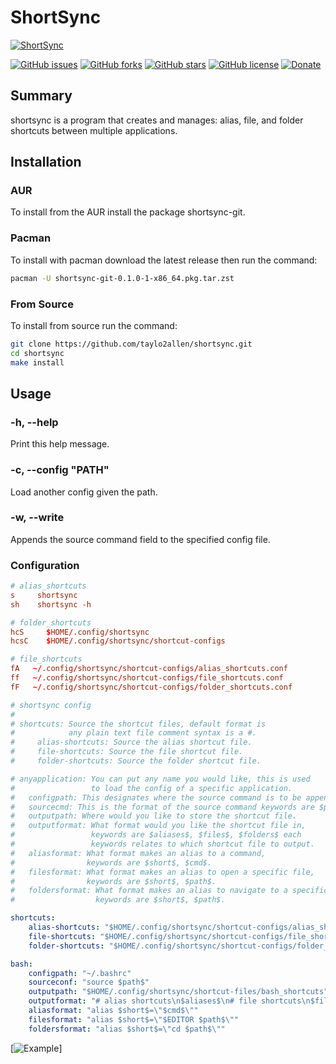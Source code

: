 # ShortSync
[![ShortSync](https://img.shields.io/badge/ShortSync-a_program_than_creates_and_manages:_alias,_file,_and_folder_shortcuts_between_multiple_applications.-9cf)](https://github.com/taylo2allen/shortsync/)

[![GitHub issues](https://img.shields.io/github/issues/taylo2allen/shortsync)](https://github.com/taylo2allen/shortsync/issues)
[![GitHub forks](https://img.shields.io/github/forks/taylo2allen/shortsync)](https://github.com/taylo2allen/shortsync/network)
[![GitHub stars](https://img.shields.io/github/stars/taylo2allen/shortsync)](https://github.com/taylo2allen/shortsync/stargazers)
[![GitHub license](https://img.shields.io/github/license/taylo2allen/shortsync)](https://github.com/taylo2allen/shortsync/blob/main/LICENSE)
[![Donate](https://img.shields.io/badge/Donate-$$$-9cf)](https://linktr.ee/taylo2allen)

## Summary
shortsync is a program that creates and manages: alias, file, and folder shortcuts between multiple applications.

## Installation
### AUR
To install from the AUR install the package shortsync-git.

### Pacman
To install with pacman download the latest release then run the command:
```bash
pacman -U shortsync-git-0.1.0-1-x86_64.pkg.tar.zst
```
### From Source
To install from source run the command:
```bash
git clone https://github.com/taylo2allen/shortsync.git
cd shortsync
make install
```
## Usage
### -h, --help
Print this help message.
### -c, --config "PATH"
Load another config given the path.
### -w, --write
Appends the source command field to the specified config file.

### Configuration
``` conf
# alias_shortcuts
s     shortsync
sh    shortsync -h
```

```conf
# folder_shortcuts
hcS     $HOME/.config/shortsync
hcsC    $HOME/.config/shortsync/shortcut-configs
```

```conf
# file_shortcuts
fA   ~/.config/shortsync/shortcut-configs/alias_shortcuts.conf
ff   ~/.config/shortsync/shortcut-configs/file_shortcuts.conf
fF   ~/.config/shortsync/shortcut-configs/folder_shortcuts.conf
```

```yaml
# shortsync config
#
# shortcuts: Source the shortcut files, default format is
#            any plain text file comment syntax is a #.
#     alias-shortcuts: Source the alias shortcut file.
#     file-shortcuts: Source the file shortcut file.
#     folder-shortcuts: Source the folder shortcut file.

# anyapplication: You can put any name you would like, this is used
#                 to load the config of a specific application.
#   configpath: This designates where the source command is to be appended.
#   sourcecmd: This is the format of the source command keywords are $path$.
#   outputpath: Where would you like to store the shortcut file.
#   outputformat: What format would you like the shortcut file in,
#                 keywords are $aliases$, $files$, $folders$ each
#                 keywords relates to which shortcut file to output.
#   aliasformat: What format makes an alias to a command,
#                keywords are $short$, $cmd$.
#   filesformat: What format makes an alias to open a specific file,
#                keywords are $short$, $path$.
#   foldersformat: What format makes an alias to navigate to a specific folder,
#                  keywords are $short$, $path$.

shortcuts:
    alias-shortcuts: "$HOME/.config/shortsync/shortcut-configs/alias_shortcuts.conf"
    file-shortcuts: "$HOME/.config/shortsync/shortcut-configs/file_shortcuts.conf"
    folder-shortcuts: "$HOME/.config/shortsync/shortcut-configs/folder_shortcuts.conf"

bash:
    configpath: "~/.bashrc"
    sourceconf: "source $path$"
    outputpath: "$HOME/.config/shortsync/shortcut-files/bash_shortcuts"
    outputformat: "# alias shortcuts\n$aliases$\n# file shortcuts\n$files$\n# folder shortcuts\n$folders$\n"
    aliasformat: "alias $short$=\"$cmd$\""
    filesformat: "alias $short$=\"$EDITOR $path$\""
    foldersformat: "alias $short$=\"cd $path$\""
```

[![Example](https://carbon.now.sh/?bg=rgba%28171%2C+184%2C+195%2C+1%29&t=one-dark&wt=none&l=auto&width=680&ds=true&dsyoff=20px&dsblur=68px&wc=true&wa=true&pv=56px&ph=56px&ln=false&fl=1&fm=Hack&fs=14px&lh=133%25&si=false&es=2x&wm=false&code=%25E2%259D%25AE%2520shortsync%2520-c%2520%27%7E%252F.config%252Fshortsync-example%252Fconfig.yaml%27%250Abash%253A%2520%2520%2520%2520%2520%2520%2520%2520%2520%2520%2520%2520%2520%2520%2520%2520%250Aconfig%2520file%253A%2520%252Fhome%252Ftaylorallen%252F.bashrc%250Aoutput%2520file%253A%2520%252Fhome%252Ftaylorallen%252F.config%252Fshortsync-example%252Fshortcut-files%252Fbash_shortcuts%250A%250Aunformatted%2520source%2520command%253A%2520source%2520%2524path%2524%250Aformatted%2520source%2520command%253A%2520source%2520%252Fhome%252Ftaylorallen%252F.config%252Fshortsync-example%252Fshortcut-files%252Fbash_shortcuts%2520%2520%2520%2520%2520%2520%2520%2520%2520%2520%2520%2520%2520%2520%2520%2520%2520%2520%2520%2520%2520%2520%2520%2520%2520%2520%2520%2520%2520%2520%2520%2520%2520%2520%2520%2520%2520%2520%2520%2520%2520%2520%2520%2520%2520%2520%2520%2520%2520%2520%2520%2520%2520%2520%2520%2520%2520%2520%2520%2520%2520%250A%250Aunformatted%2520alias%2520shortcuts%253A%2520alias%2520%2524short%2524%253D%2522%2524cmd%2524%2522%250Aformatted%2520alias%2520shortcuts%253A%250Aalias%2520s%253D%2522shortsync%2522%2520%2520%2520%2520%2520%2520%2520%2520%2520%2520%2520%2520%2520%2520%2520%2520%2520%2520%250Aalias%2520sh%253D%2522shortsync%2520-h%2522%2520%2520%2520%2520%2520%2520%2520%2520%2520%2520%2520%2520%2520%2520%2520%2520%2520%2520%2520%2520%2520%2520%2520%2520%2520%2520%2520%2520%2520%2520%2520%2520%2520%2520%2520%2520%2520%2520%2520%2520%2520%2520%2520%2520%2520%2520%2520%2520%2520%2520%2520%2520%2520%2520%2520%2520%2520%2520%2520%2520%2520%2520%2520%2520%2520%2520%2520%2520%2520%2520%2520%2520%2520%2520%2520%2520%2520%2520%2520%2520%2520%250A%250Aunformatted%2520file%2520shortcuts%253A%2520alias%2520%2524short%2524%253D%2522%2524EDITOR%2520%2524path%2524%2522%250Aformatted%2520file%2520shortcuts%253A%250Aalias%2520fa%253D%2522%2524EDITOR%2520%7E%252F.config%252Fshortsync%252Fshortcut-configs%252Falias_shortcuts.conf%2522%250Aalias%2520ff%253D%2522%2524EDITOR%2520%7E%252F.config%252Fshortsync%252Fshortcut-configs%252Ffile_shortcuts.conf%2522%250Aalias%2520fF%253D%2522%2524EDITOR%2520%7E%252F.config%252Fshortsync%252Fshortcut-configs%252Ffolder_shortcuts.conf%2522%250A%250Aunformatted%2520folder%2520shortcuts%253A%2520alias%2520%2524short%2524%253D%2522cd%2520%2524path%2524%2522%250Aformatted%2520folder%2520shortcuts%253A%250Aalias%2520hcS%253D%2522cd%2520%2524HOME%252F.config%252Fshortsync%2522%250Aalias%2520hcsC%253D%2522cd%2520%2524HOME%252F.config%252Fshortsync%252Fshortcut-configs%2522)]
